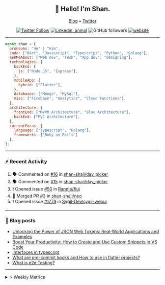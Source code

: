 <h2 align="center">👋 Hello! I'm Shan.</h2>
<p align="center">
  <a href="https://medium.com/feed/@shan-shaji">Blog</a> •
  <a href="https://twitter.com/intent/follow?screen_name=shan__shaji">Twitter</a>
</p>

<p align="center"><a href="https://twitter.com/intent/follow?screen_name=shan__shaji"><img src="https://img.shields.io/twitter/follow/shan__shaji?style=flat" alt="Twitter Follow"></a>
<a href="https://www.linkedin.com/in/shan-shaji/"><img src="https://img.shields.io/badge/shan-shaji?style=flat-square&amp;logo=Linkedin&amp;logoColor=white&amp;link=https://www.linkedin.com/in/shan-shaji/" alt="Linkedin: anmol"></a>
<img src="https://img.shields.io/github/followers/shan-shaji?label=Follow&amp;style=social" alt="GitHub followers">
<a href="http://shan-shaji.github.io/"><img src="https://img.shields.io/badge/Website-46a2f1.svg?&amp;style=flat-square&amp;logo=Google-Chrome&amp;logoColor=white&amp;link=http://shan-shaji.github.io/" alt="website"></a></p>

<hr>

```javascript
const shan = {
  pronouns: "He" | "Him",
  code: ["Dart", "Javascript", "Typescript", "Python", "Golang"],
  askMeAbout: ["Web dev", "Tech", "App dev", "Designing"],
  technologies: {
    backEnd: {
      js: ["Node JS", "Express"],
    },
    mobileApp: {
      hybrid: ["Flutter"],
    },
    databases: ["Mongo", "MySql"],
    misc: ["Firebase", "Analytics", "Cloud Functions"],
  },
  architecture: {
    frontEnd: ["MVVM Architecture", "Bloc Architecture"],
    backEnd: ["MVC Architecture"],
  },
  currentFocus: {
    language: ["Typescript", "Golang"],
    frameworks: ["Ruby on Rails"]
  },
};
```

---

### ⚡ Recent Activity

<!--START_SECTION:activity-->
1. 🗣 Commented on [#16](https://github.com/shan-shaji/day_picker/issues/16) in [shan-shaji/day_picker](https://github.com/shan-shaji/day_picker)
2. 🗣 Commented on [#15](https://github.com/shan-shaji/day_picker/issues/15) in [shan-shaji/day_picker](https://github.com/shan-shaji/day_picker)
3. ❗️ Opened issue [#50](https://github.com/Rannie/flui/issues/50) in [Rannie/flui](https://github.com/Rannie/flui)
4. 🎉 Merged PR [#3](https://github.com/shan-shaji/neo/pull/3) in [shan-shaji/neo](https://github.com/shan-shaji/neo)
5. ❗️ Opened issue [#1773](https://github.com/Sygil-Dev/sygil-webui/issues/1773) in [Sygil-Dev/sygil-webui](https://github.com/Sygil-Dev/sygil-webui)
<!--END_SECTION:activity-->

---

### 📕 Blog posts

<!-- BLOG-POST-LIST:START -->
- [Unlocking the Power of JSON Web Tokens: Real-World Applications and Examples](https://dev.to/shanshaji/unlocking-the-power-of-json-web-tokens-real-world-applications-and-examples-1m30)
- [Boost Your Productivity: How to Create and Use Custom Snippets in VS Code](https://dev.to/shanshaji/boost-your-productivity-how-to-create-and-use-custom-snippets-in-vs-code-5bbo)
- [Interfaces in typescript](https://dev.to/shanshaji/interfaces-in-typescript-55f8)
- [What are pre-commit hooks and How to use in flutter projects?](https://dev.to/shanshaji/what-are-pre-commit-hooks-and-how-to-use-in-flutter-projects-4c0m)
- [What is e2e Testing?](https://dev.to/shanshaji/what-is-e2e-testing-1eg0)
<!-- BLOG-POST-LIST:END -->

<hr>
<details>
    <summary>⚡ Weekly Metrics</summary>
    <p>
    
<!--START_SECTION:waka-->
![Code Time](http://img.shields.io/badge/Code%20Time-2%2C016%20hrs%2059%20mins-blue)

![Profile Views](http://img.shields.io/badge/Profile%20Views-76-blue)

**🐱 My GitHub Data** 

> 📦 ? Used in GitHub's Storage 
 > 
> 🏆 281 Contributions in the Year 2023
 > 
> 💼 Opted to Hire
 > 
> 📜 131 Public Repositories 
 > 
> 🔑 0 Private Repositories 
 > 
**I'm a Night 🦉** 

```text
🌞 Morning                4074 commits        ███░░░░░░░░░░░░░░░░░░░░░░   10.87 % 
🌆 Daytime                10045 commits       ███████░░░░░░░░░░░░░░░░░░   26.80 % 
🌃 Evening                17471 commits       ████████████░░░░░░░░░░░░░   46.62 % 
🌙 Night                  5887 commits        ████░░░░░░░░░░░░░░░░░░░░░   15.71 % 
```
📅 **I'm Most Productive on Thursday** 

```text
Monday                   5249 commits        ████░░░░░░░░░░░░░░░░░░░░░   14.01 % 
Tuesday                  5921 commits        ████░░░░░░░░░░░░░░░░░░░░░   15.80 % 
Wednesday                4701 commits        ███░░░░░░░░░░░░░░░░░░░░░░   12.54 % 
Thursday                 8082 commits        █████░░░░░░░░░░░░░░░░░░░░   21.57 % 
Friday                   6378 commits        ████░░░░░░░░░░░░░░░░░░░░░   17.02 % 
Saturday                 3502 commits        ██░░░░░░░░░░░░░░░░░░░░░░░   09.34 % 
Sunday                   3644 commits        ██░░░░░░░░░░░░░░░░░░░░░░░   09.72 % 
```


📊 **This Week I Spent My Time On** 

```text
🕑︎ Time Zone: Asia/Kolkata

💬 Programming Languages: 
Dart                     3 hrs 43 mins       ████████░░░░░░░░░░░░░░░░░   32.95 % 
TypeScript               3 hrs 16 mins       ███████░░░░░░░░░░░░░░░░░░   29.05 % 
Bash                     1 hr 8 mins         ███░░░░░░░░░░░░░░░░░░░░░░   10.04 % 
YAML                     1 hr 5 mins         ██░░░░░░░░░░░░░░░░░░░░░░░   09.64 % 
JavaScript               29 mins             █░░░░░░░░░░░░░░░░░░░░░░░░   04.34 % 

🔥 Editors: 
VS Code                  5 hrs 57 mins       █████████████░░░░░░░░░░░░   52.73 % 
Android Studio           5 hrs 20 mins       ████████████░░░░░░░░░░░░░   47.27 % 

🐱‍💻 Projects: 
turbo-flutter            5 hrs 20 mins       ████████████░░░░░░░░░░░░░   47.27 % 
shan-shaji.github.io     3 hrs 28 mins       ████████░░░░░░░░░░░░░░░░░   30.79 % 
leerob.io                1 hr 28 mins        ███░░░░░░░░░░░░░░░░░░░░░░   13.11 % 
ruby-blog                24 mins             █░░░░░░░░░░░░░░░░░░░░░░░░   03.66 % 
shan's Blog              19 mins             █░░░░░░░░░░░░░░░░░░░░░░░░   02.81 % 

💻 Operating System: 
Mac                      11 hrs 18 mins      █████████████████████████   100.00 % 
```

**I Mostly Code in Dart** 

```text
Dart                     52 repos            ███████████░░░░░░░░░░░░░░   45.61 % 
Python                   5 repos             █░░░░░░░░░░░░░░░░░░░░░░░░   04.39 % 
Ruby                     3 repos             █░░░░░░░░░░░░░░░░░░░░░░░░   02.63 % 
Go                       3 repos             █░░░░░░░░░░░░░░░░░░░░░░░░   02.63 % 
Shell                    1 repo              ░░░░░░░░░░░░░░░░░░░░░░░░░   00.88 % 
```




 Last Updated on 06/05/2023 18:46:47 UTC
<!--END_SECTION:waka-->

</p>
 </details>

